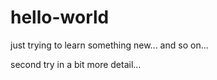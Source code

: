 # hello-world
just trying to learn something new... 
and so on...

second try in a bit more detail... 

